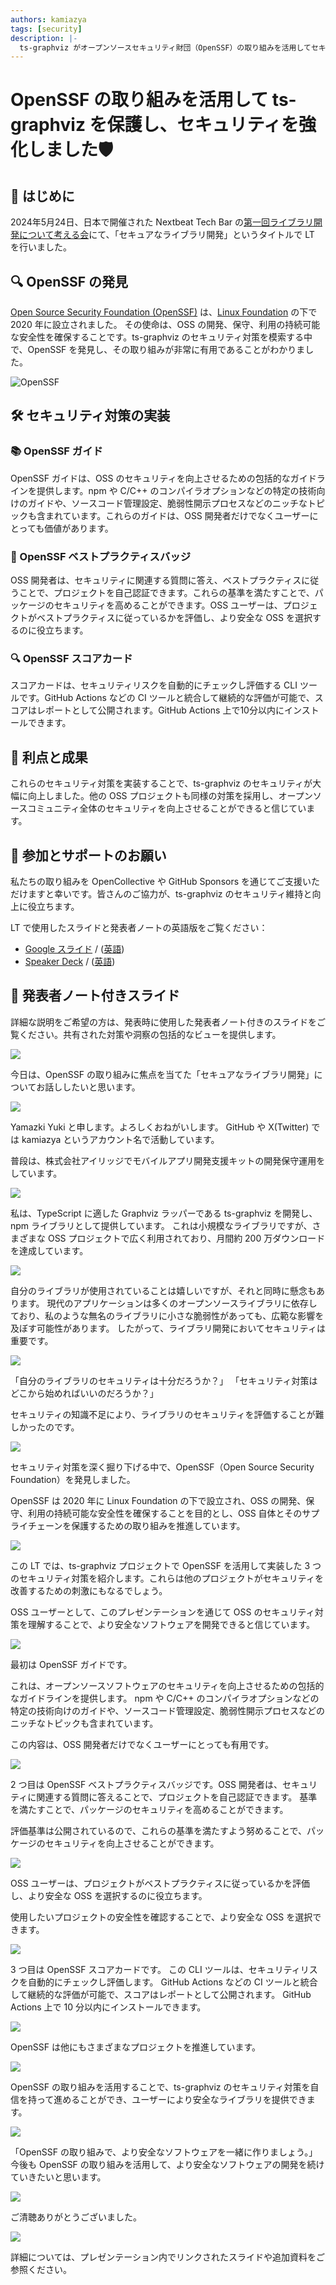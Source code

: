 ```yaml
---
authors: kamiazya
tags: [security]
description: |-
  ts-graphviz がオープンソースセキュリティ財団（OpenSSF）の取り組みを活用してセキュリティを強化する方法を解説します。ユーザーにとって安全な開発環境を確保するために、ts-graphviz エコシステムで実施された保護とセキュリティ対策を紹介します。
---
```

# OpenSSF の取り組みを活用して ts-graphviz を保護し、セキュリティを強化しました🛡️

## 📅 はじめに

2024年5月24日、日本で開催された Nextbeat Tech Bar の[第一回ライブラリ開発について考える会](https://nextbeat.connpass.com/event/312789/)にて、「セキュアなライブラリ開発」というタイトルで LT を行いました。

<!-- truncate -->

## 🔍 OpenSSF の発見

[Open Source Security Foundation (OpenSSF)](https://openssf.org/) は、[Linux Foundation](https://www.linuxfoundation.org/) の下で 2020 年に設立されました。
その使命は、OSS の開発、保守、利用の持続可能な安全性を確保することです。ts-graphviz のセキュリティ対策を模索する中で、OpenSSF を発見し、その取り組みが非常に有用であることがわかりました。

![OpenSSF](https://openssf.org/wp-content/uploads/2023/04/Layer-13.png)

## 🛠️ セキュリティ対策の実装

### 📚 OpenSSF ガイド

OpenSSF ガイドは、OSS のセキュリティを向上させるための包括的なガイドラインを提供します。npm や C/C++ のコンパイラオプションなどの特定の技術向けのガイドや、ソースコード管理設定、脆弱性開示プロセスなどのニッチなトピックも含まれています。これらのガイドは、OSS 開発者だけでなくユーザーにとっても価値があります。

### 🏅 OpenSSF ベストプラクティスバッジ

OSS 開発者は、セキュリティに関連する質問に答え、ベストプラクティスに従うことで、プロジェクトを自己認証できます。これらの基準を満たすことで、パッケージのセキュリティを高めることができます。OSS ユーザーは、プロジェクトがベストプラクティスに従っているかを評価し、より安全な OSS を選択するのに役立ちます。

### 🔍 OpenSSF スコアカード

スコアカードは、セキュリティリスクを自動的にチェックし評価する CLI ツールです。GitHub Actions などの CI ツールと統合して継続的な評価が可能で、スコアはレポートとして公開されます。GitHub Actions 上で10分以内にインストールできます。

## 🚀 利点と成果

これらのセキュリティ対策を実装することで、ts-graphviz のセキュリティが大幅に向上しました。他の OSS プロジェクトも同様の対策を採用し、オープンソースコミュニティ全体のセキュリティを向上させることができると信じています。

## 🌟 参加とサポートのお願い

私たちの取り組みを OpenCollective や GitHub Sponsors を通じてご支援いただけますと幸いです。皆さんのご協力が、ts-graphviz のセキュリティ維持と向上に役立ちます。

LT で使用したスライドと発表者ノートの英語版をご覧ください：

- [Google スライド](https://docs.google.com/presentation/d/e/2PACX-1vQKliPNP2Yiqq88xVnTsf944YtWhZY2DvSExc790pYmpthSR30SSxVpp06MMPmD6Ea1TqUfd44tflMI/pub?start=false&loop=false&slide=id.p) / ([英語](https://docs.google.com/presentation/d/e/2PACX-1vQAUNsc26XXbmIr2UaR3GtMd-iNADtJebK-FBgyqiNHVZ-1yQBxFuGOLKQohYejXjzm8C-DByC6ecmp/pub?start=false&loop=false&slide=id.p))
- [Speaker Deck](https://speakerdeck.com/kamiazya/sekiyuanaraiburarikai-fa-openssfdeshi-meruosssekiyuriteinoshi-jian-tohuo-yong) / ([英語](https://speakerdeck.com/kamiazya/secure-library-development-practical-oss-security-with-openssf))

## 📄 発表者ノート付きスライド

詳細な説明をご希望の方は、発表時に使用した発表者ノート付きのスライドをご覧ください。共有された対策や洞察の包括的なビューを提供します。

![](./slides/0.png)

今日は、OpenSSF の取り組みに焦点を当てた「セキュアなライブラリ開発」についてお話ししたいと思います。

![](./slides/1.png)

Yamazki Yuki と申します。よろしくおねがいします。
GitHub や X(Twitter) では kamiazya というアカウント名で活動しています。

普段は、株式会社アイリッジでモバイルアプリ開発支援キットの開発保守運用をしています。

![](./slides/2.png)

私は、TypeScript に適した Graphviz ラッパーである ts-graphviz を開発し、npm ライブラリとして提供しています。
これは小規模なライブラリですが、さまざまな OSS プロジェクトで広く利用されており、月間約 200 万ダウンロードを達成しています。

![](./slides/3.png)

自分のライブラリが使用されていることは嬉しいですが、それと同時に懸念もあります。
現代のアプリケーションは多くのオープンソースライブラリに依存しており、私のような無名のライブラリに小さな脆弱性があっても、広範な影響を及ぼす可能性があります。
したがって、ライブラリ開発においてセキュリティは重要です。

![](./slides/4.png)

「自分のライブラリのセキュリティは十分だろうか？」
「セキュリティ対策はどこから始めればいいのだろうか？」

セキュリティの知識不足により、ライブラリのセキュリティを評価することが難しかったのです。

![](./slides/5.png)

セキュリティ対策を深く掘り下げる中で、OpenSSF（Open Source Security Foundation）を発見しました。

OpenSSF は 2020 年に Linux Foundation の下で設立され、OSS の開発、保守、利用の持続可能な安全性を確保することを目的とし、OSS 自体とそのサプライチェーンを保護するための取り組みを推進しています。

![](./slides/6.png)

この LT では、ts-graphviz プロジェクトで OpenSSF を活用して実装した 3 つのセキュリティ対策を紹介します。これらは他のプロジェクトがセキュリティを改善するための刺激にもなるでしょう。

OSS ユーザーとして、このプレゼンテーションを通じて OSS のセキュリティ対策を理解することで、より安全なソフトウェアを開発できると信じています。

![](./slides/7.png)

最初は OpenSSF ガイドです。

これは、オープンソースソフトウェアのセキュリティを向上させるための包括的なガイドラインを提供します。
npm や C/C++ のコンパイラオプションなどの特定の技術向けのガイドや、ソースコード管理設定、脆弱性開示プロセスなどのニッチなトピックも含まれています。

この内容は、OSS 開発者だけでなくユーザーにとっても有用です。

![](./slides/8.png)

2 つ目は OpenSSF ベストプラクティスバッジです。OSS 開発者は、セキュリティに関連する質問に答えることで、プロジェクトを自己認証できます。
基準を満たすことで、パッケージのセキュリティを高めることができます。

評価基準は公開されているので、これらの基準を満たすよう努めることで、パッケージのセキュリティを向上させることができます。

![](./slides/9.png)

OSS ユーザーは、プロジェクトがベストプラクティスに従っているかを評価し、より安全な OSS を選択するのに役立ちます。

使用したいプロジェクトの安全性を確認することで、より安全な OSS を選択できます。

![](./slides/10.png)

3 つ目は OpenSSF スコアカードです。
この CLI ツールは、セキュリティリスクを自動的にチェックし評価します。
GitHub Actions などの CI ツールと統合して継続的な評価が可能で、スコアはレポートとして公開されます。
GitHub Actions 上で 10 分以内にインストールできます。

![](./slides/11.png)

OpenSSF は他にもさまざまなプロジェクトを推進しています。

![](./slides/12.png)

OpenSSF の取り組みを活用することで、ts-graphviz のセキュリティ対策を自信を持って進めることができ、ユーザーにより安全なライブラリを提供できます。

![](./slides/13.png)

「OpenSSF の取り組みで、より安全なソフトウェアを一緒に作りましょう。」
今後も OpenSSF の取り組みを活用して、より安全なソフトウェアの開発を続けていきたいと思います。

![](./slides/14.png)

ご清聴ありがとうございました。

![](./slides/15.png)

詳細については、プレゼンテーション内でリンクされたスライドや追加資料をご参照ください。
